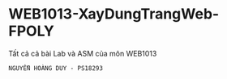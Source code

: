 # WEB1013-XayDungTrangWeb-FPOLY
 Tất cả cả bài Lab và ASM của môn WEB1013

`NGUYỄN HOÀNG DUY - PS18293`
